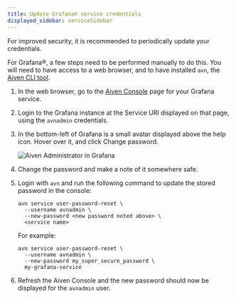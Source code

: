 ```yaml
---
title: Update Grafana® service credentials
displayed_sidebar: serviceSidebar
---
```


For improved security, it is recommended to periodically update your
credentials.

For Grafana®, a few steps need to be performed manually to do this. You
will need to have access to a web browser, and to have installed `avn`,
the [Aiven CLI tool](/docs/tools/cli).

1.  In the web browser, go to the [Aiven
    Console](https://console.aiven.io/) page for your Grafana service.

2.  Login to the Grafana instance at the Service URI displayed on that
    page, using the `avnadmin` credentials.

3.  In the bottom-left of Grafana is a small avatar displayed above the
    help icon. Hover over it, and click Change password.

    ![Aiven Administrator in Grafana](/images/content/products/grafana/grafana-credentials.png)

4.  Change the password and make a note of it somewhere safe.

5.  Login with `avn` and run the following command to update the
    stored password in the console:

    ```
    avn service user-password-reset \
      --username avnadmin \
      --new-password <new password noted above> \
      <service name>
    ```

    For example:

    ```
    avn service user-password-reset \
      --username avnadmin \
      --new-password my_super_secure_password \
      my-grafana-service
    ```

6.  Refresh the Aiven Console and the new password should now be
    displayed for the `avnadmin` user.
